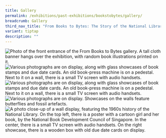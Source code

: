 ```yaml
---
title: Gallery
permalink: /exhibitions/past-exhibitions/bookstobytes/gallery/
breadcrumb: Gallery
third_nav_title: "From Books to Bytes: The Story of the National Library"
variant: tiptap
description: ""
---
```

<img srcset="/images/event-images/frombooks/from-books-to-bytes_gallery_1_400w.jpg 400w, /images/event-images/frombooks/from-books-to-bytes_gallery_1_1000w.jpg 1000w" sizes="(max-width: 500px) 40vw, 100vw" height="665" width="1000" src="/images/event-images/frombooks/from-books-to-bytes_gallery_1_400w.jpg" alt="Photo of the front entrance of the From Books to Bytes gallery. A tall cloth banner hangs over the exhibition, with random book illustrations printed on it.">

<img srcset="/images/event-images/frombooks/from-books-to-bytes_gallery_2_400w.jpg 400w, /images/event-images/frombooks/from-books-to-bytes_gallery_2_1000w.jpg 1000w" sizes="(max-width: 500px) 40vw, 100vw" height="544" width="1000" src="/images/event-images/frombooks/from-books-to-bytes_gallery_2_400w.jpg" alt="Various photographs are on display, along with glass showcases of book stamps and due date cards. An old book-press machine is on a pedestal. Next to it on a wall, there is a small TV screen with audio handsets.">

<img srcset="/images/event-images/frombooks/from-books-to-bytes_gallery_3_400w.jpg 400w, /images/event-images/frombooks/from-books-to-bytes_gallery_3_1000w.jpg 1000w" sizes="(max-width: 500px) 40vw, 100vw" height="750" width="1000" src="/images/event-images/frombooks/from-books-to-bytes_gallery_3_400w.jpg" alt="Various photographs are on display, along with glass showcases of book stamps and due date cards. An old book-press machine is on a pedestal. Next to it on a wall, there is a small TV screen with audio handsets.">

<img srcset="/images/event-images/frombooks/from-books-to-bytes_gallery_4_400w.jpg 400w, /images/event-images/frombooks/from-books-to-bytes_gallery_4_1000w.jpg 1000w" sizes="(max-width: 500px) 40vw, 100vw" height="750" width="1000" src="/images/event-images/frombooks/from-books-to-bytes_gallery_4_400w.jpg" alt="Various photographs are on display. Showcases on the walls feature butterflies and fossil artefacts.">

<img srcset="/images/event-images/frombooks/from-books-to-bytes_gallery_5_400w.jpg 400w, /images/event-images/frombooks/from-books-to-bytes_gallery_5_1000w.jpg 1000w" sizes="(max-width: 500px) 40vw, 100vw" height="928" width="1000" src="/images/event-images/frombooks/from-books-to-bytes_gallery_5_400w.jpg" alt="A photo close-up of a wall display, featuring the 1960s history of the National Library. On the top left, there is a poster with a cartoon girl and her book, by the National Book Development Council of Singapore. In the center, there is a small TV screen with audio handsets. On the right showcase, there is a wooden box with old due date cards on display.">